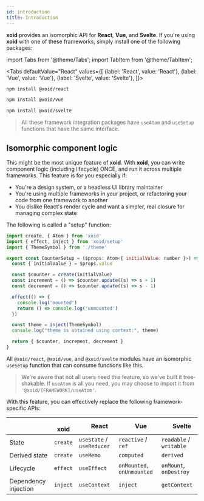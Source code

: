 ```yaml
---
id: introduction
title: Introduction
---
```


**xoid** provides an isomorphic API for **React**, **Vue**, and **Svelte**. If you're using **xoid** with one of these frameworks, simply install one of the following packages:

import Tabs from '@theme/Tabs';
import TabItem from '@theme/TabItem';

<Tabs
  defaultValue="React"
  values={[
    {label: 'React', value: 'React'},
    {label: 'Vue', value: 'Vue'},
    {label: 'Svelte', value: 'Svelte'},
  ]}>
  <TabItem value="React">

```bash
npm install @xoid/react
```

  </TabItem>
  <TabItem value="Vue">

```bash
npm install @xoid/vue
```

  </TabItem>
  <TabItem value="Svelte">

```bash
npm install @xoid/svelte
```

  </TabItem>
</Tabs>


> All these framework integration packages have `useAtom` and `useSetup` functions that have the same interface.

## Isomorphic component logic

This might be the most unique feature of **xoid**. With **xoid**, you can write component logic (including lifecycle) ONCE, and run it across multiple frameworks. This feature is for you especially if:
- You're a design system, or a headless UI library maintainer
- You're using multiple frameworks in your project, or refactoring your code from one framework to another
- You dislike React's render cycle and want a simpler, real closure for managing complex state

The following is called a "setup" function:

```js
import create, { Atom } from 'xoid'
import { effect, inject } from 'xoid/setup'
import { ThemeSymbol } from './theme'

export const CounterSetup = ($props: Atom<{ initialValue: number }>) => {
  const { initialValue } = $props.value

  const $counter = create(initialValue)
  const increment = () => $counter.update((s) => s + 1)
  const decrement = () => $counter.update((s) => s - 1)

  effect(() => {
    console.log('mounted')
    return () => console.log('unmounted')
  })

  const theme = inject(ThemeSymbol)
  console.log("theme is obtained using context:", theme)

  return { $counter, increment, decrement }
}
```
All `@xoid/react`, `@xoid/vue`, and `@xoid/svelte` modules have an isomorphic `useSetup` function that can consume functions like this. 

> We're aware that not all users need this feature, so we've built it tree-shakable. If `useAtom` is all you need, you may choose to import it from `'@xoid/[FRAMEWORK]/useAtom'`. 


With this feature, you can effectively replace the following framework-specific APIs:

|  | <img src="https://raw.githubusercontent.com/onurkerimov/xoid/master/assets/logo-plain.svg" width="16"/> xoid | <img src="https://raw.githubusercontent.com/onurkerimov/xoid/master/assets/integrations/react.ico" width="16"/> React | <img src="https://raw.githubusercontent.com/onurkerimov/xoid/master/assets/integrations/vue.png" width="16"/> Vue | <img src="https://raw.githubusercontent.com/onurkerimov/xoid/master/assets/integrations/svelte.png" width="16"/> Svelte |
|---|---|---|---|---|
| State | `create` | `useState` / `useReducer` | `reactive` / `ref` | `readable` / `writable` |
| Derived state | `create` | `useMemo` | `computed` | `derived` |
| Lifecycle | `effect` | `useEffect` | `onMounted`, `onUnmounted` | `onMount`, `onDestroy` |
| Dependency injection | `inject` | `useContext` | `inject` | `getContext` |
